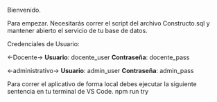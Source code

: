 Bienvenido.

Para empezar. Necesitarás correr el script del archivo Constructo.sql y mantener abierto el servicio de tu base de datos.

Credenciales de Usuario:

<-Docente->
**Usuario**: docente_user
**Contraseña**: docente_pass

<-administrativo->
**Usuario**: admin_user
**Contraseña**: admin_pass

Para correr el aplicativo de forma local debes ejecutar la siguiente sentencia en tu terminal de VS Code.
npm run try
